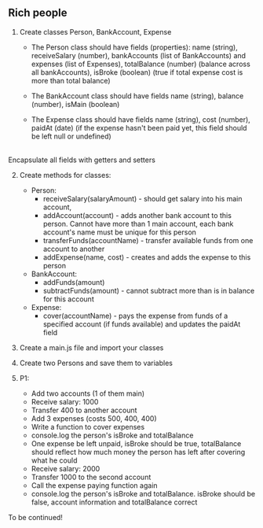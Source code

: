 ## Rich people

1. Create classes Person, BankAccount, Expense
    * The Person class should have fields (properties): name (string), receiveSalary
    (number), bankAccounts (list of BankAccounts) and expenses (list of Expenses),
    totalBalance (number) (balance across all bankAccounts),
    isBroke (boolean) (true if total expense cost is more than total balance)

    * The BankAccount class should have fields name (string), balance (number), 
    isMain (boolean)

    * The Expense class should have fields name (string), cost (number), paidAt (date)
    (if the expense hasn't been paid yet, this field should be left null or undefined)
<br/>
Encapsulate all fields with getters and setters <br/>

2. Create methods for classes:
    * Person:
        * receiveSalary(salaryAmount) - should get salary into his main account,
        * addAccount(account) - adds another bank account to this person. Cannot have more than 1 main account,
        each bank account's name must be unique for this person
        * transferFunds(accountName) - transfer available funds from one account to another
        * addExpense(name, cost) - creates and adds the expense to this person
    * BankAccount:
        * addFunds(amount)
        * subtractFunds(amount) - cannot subtract more than is in balance for this account
    * Expense:
        * cover(accountName) - pays the expense from funds of a specified account (if funds available)
        and updates the paidAt field

3. Create a main.js file and import your classes
4. Create two Persons and save them to variables
5. P1:
    * Add two accounts (1 of them main)
    * Receive salary: 1000
    * Transfer 400 to another account
    * Add 3 expenses (costs 500, 400, 400)
    * Write a function to cover expenses
    * console.log the person's isBroke and totalBalance
    * One expense be left unpaid, isBroke should be true, totalBalance should reflect how much money the person has
    left after covering what he could
    * Receive salary: 2000
    * Transfer 1000 to the second account
    * Call the expense paying function again
    * console.log the person's isBroke and totalBalance. isBroke should be false,
    account information and totalBalance correct

To be continued!
